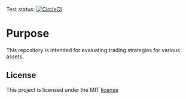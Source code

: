 Test status: [![CircleCI](https://circleci.com/gh/AlpacaDB/backlight.svg?style=svg)](https://circleci.com/gh/AlpacaDB/Backlight)

# Purpose
This repository is intended for evaluating trading strategies for various assets.

## License

This project is licensed under the MIT [license](LICENSE)
